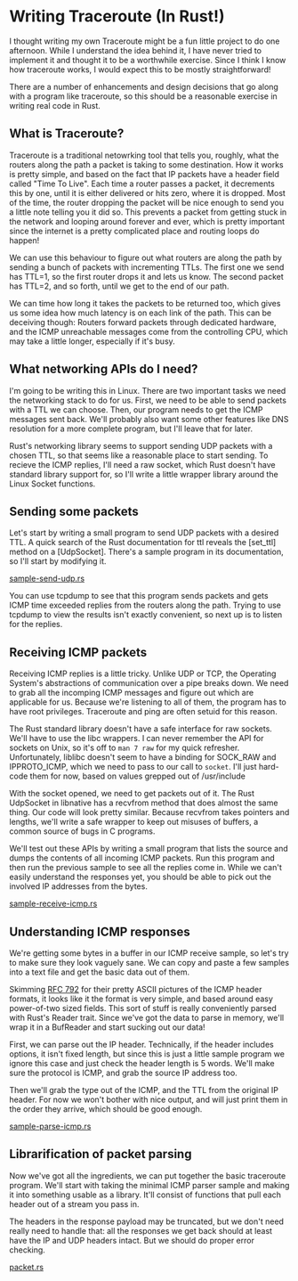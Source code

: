 Writing Traceroute (In Rust!)
=============================

I thought writing my own Traceroute might be a fun little project to do one
afternoon.  While I understand the idea behind it, I have never tried to
implement it and thought it to be a worthwhile exercise.  Since I think I know
how traceroute works, I would expect this to be mostly straightforward!

There are a number of enhancements and design decisions that go along with a
program like traceroute, so this should be a reasonable exercise in writing
real code in Rust.


What is Traceroute?
-------------------

Traceroute is a traditional netowrking tool that tells you, roughly, what the
routers along the path a packet is taking to some destination.  How it works
is pretty simple, and based on the fact that IP packets have a header field
called "Time To Live".  Each time a router passes a packet, it decrements this
by one, until it is either delivered or hits zero, where it is dropped.  Most
of the time, the router dropping the packet will be nice enough to send you a
little note telling you it did so.  This prevents a packet from getting stuck
in the network and looping around forever and ever, which is pretty important
since the internet is a pretty complicated place and routing loops do happen!

We can use this behaviour to figure out what routers are along the path by
sending a bunch of packets with incrementing TTLs.  The first one we send
has TTL=1, so the first router drops it and lets us know.  The second packet
has TTL=2, and so forth, until we get to the end of our path.

We can time how long it takes the packets to be returned too, which gives us
some idea how much latency is on each link of the path.  This can be deceiving
though: Routers forward packets through dedicated hardware, and the ICMP
unreachable messages come from the controlling CPU, which may take a little
longer, especially if it's busy.


What networking APIs do I need?
-------------------------------

I'm going to be writing this in Linux.  There are two important tasks we need
the networking stack to do for us.  First, we need to be able to send packets
with a TTL we can choose.  Then, our program needs to get the ICMP messages
sent back.  We'll probably also want some other features like DNS resolution
for a more complete program, but I'll leave that for later.

Rust's networking library seems to support sending UDP packets with a chosen
TTL, so that seems like a reasonable place to start sending.  To recieve the
ICMP replies, I'll need a raw socket, which Rust doesn't have standard library
support for, so I'll write a little wrapper library around the Linux Socket
functions.


Sending some packets
--------------------

Let's start by writing a small program to send UDP packets with a desired TTL.
A quick search of the Rust documentation for ttl reveals the [set_ttl] method
on a [UdpSocket].  There's a sample program in its documentation, so I'll
start by modifying it.

[sample-send-udp.rs](sample-send-udp.rs)

You can use tcpdump to see that this program sends packets and gets ICMP time
exceeded replies from the routers along the path.  Trying to use tcpdump to
view the results isn't exactly convenient, so next up is to listen for the
replies.


Receiving ICMP packets
----------------------

Receiving ICMP replies is a little tricky.  Unlike UDP or TCP, the Operating
System's abstractions of communication over a pipe breaks down.  We need to
grab all the incomping ICMP messages and figure out which are applicable for
us.  Because we're listening to all of them, the program has to have root
privileges. Traceroute and ping are often setuid for this reason.

The Rust standard library doesn't have a safe interface for raw sockets.  We'll
have to use the libc wrappers.  I can never remember the API for sockets on
Unix, so it's off to `man 7 raw` for my quick refresher.  Unfortunately,
liblibc doesn't seem to have a binding for SOCK_RAW and IPPROTO_ICMP, which we
need to pass to our call to `socket`.  I'll just hard-code them for now, based
on values grepped out of /usr/include

With the socket opened, we need to get packets out of it.  The Rust UdpSocket
in libnative has a recvfrom method that does almost the same thing.  Our code
will look pretty similar.  Because recvfrom takes pointers and lengths, we'll
write a safe wrapper to keep out misuses of buffers, a common source of bugs in
C programs.

We'll test out these APIs by writing a small program that lists the source and
dumps the contents of all incoming ICMP packets.  Run this program and then
run the previous sample to see all the replies come in.  While we can't easily
understand the responses yet, you should be able to pick out the involved IP
addresses from the bytes.

[sample-receive-icmp.rs](sample-receive-icmp.rs)



Understanding ICMP responses
----------------------------

We're getting some bytes in a buffer in our ICMP receive sample, so let's try
to make sure they look vaguely sane.  We can copy and paste a few samples into
a text file and get the basic data out of them.

Skimming [RFC 792](http://tools.ietf.org/html/rfc792) for their pretty ASCII
pictures of the ICMP header formats, it looks like it the format is very
simple, and based around easy power-of-two sized fields.  This sort of stuff is
really conveniently parsed with Rust's Reader trait.  Since we've got the data
to parse in memory, we'll wrap it in a BufReader and start sucking out our
data!

First, we can parse out the IP header.  Technically, if the header includes
options, it isn't fixed length, but since this is just a little sample program
we ignore this case and just check the header length is 5 words.  We'll make
sure the protocol is ICMP, and grab the source IP address too.

Then we'll grab the type out of the ICMP, and the TTL from the original IP
header.  For now we won't bother with nice output, and will just print them
in the order they arrive, which should be good enough.

[sample-parse-icmp.rs](sample-parse-icmp.rs)


Librarification of packet parsing
---------------------------------

Now we've got all the ingredients, we can put together the basic traceroute
program.  We'll start with taking the minimal ICMP parser sample and making it
into something usable as a library.  It'll consist of functions that pull
each header out of a stream you pass in.

The headers in the response payload may be truncated, but we don't need really
need to handle that: all the responses we get back should at least have the IP
and UDP headers intact.  But we should do proper error checking.

[packet.rs](packet.rs)
